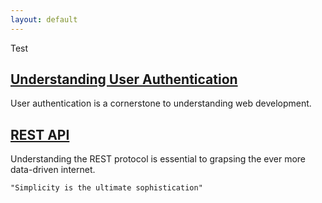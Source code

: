 ```yaml
---
layout: default
---
```

Test
## [Understanding User Authentication](./user-authentication.md)

User authentication is a cornerstone to understanding web development.

## [REST API](./rest-api.md)

Understanding the REST protocol is essential to grapsing the ever more data-driven internet. 

```
"Simplicity is the ultimate sophistication"
```